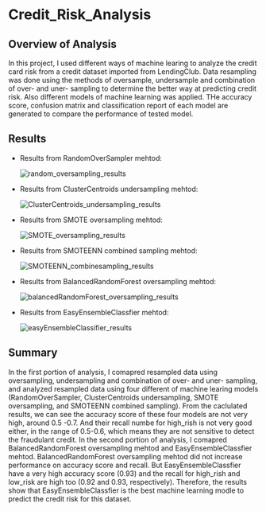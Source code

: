 # Credit_Risk_Analysis

## **Overview of Analysis**
In this project, I used different ways of machine learing to analyze the credit card risk from a credit dataset imported from LendingClub. Data resampling was done using the methods of oversample, undersample and combination of over- and uner- sampling to determine the better way at predicting credit risk. Also different models of machine learning was applied. THe accuracy score, confusion matrix and classification report of each model are generated to compare the performance of tested model.

## **Results**

- Results from RandomOverSampler mehtod:

     ![random_oversampling_results](https://user-images.githubusercontent.com/90361056/149701086-f1538fb2-0c9c-4e31-b491-09eb61248feb.PNG)

- Results from ClusterCentroids undersampling mehtod:
     
     ![ClusterCentroids_undersampling_results](https://user-images.githubusercontent.com/90361056/149700758-0c3541a5-7af3-442b-b731-909ad3f5e921.PNG)

- Results from SMOTE oversampling mehtod:
 
     ![SMOTE_oversampling_results](https://user-images.githubusercontent.com/90361056/149701417-f1a5f2dc-d6da-4a79-bf02-1c24fa1f8a63.PNG)

- Results from SMOTEENN combined sampling mehtod:
 
    ![SMOTEENN_combinesampling_results](https://user-images.githubusercontent.com/90361056/149701775-8dd64a63-edec-4a87-a7d8-9f6b68092500.PNG)

- Results from BalancedRandomForest oversampling mehtod:

     ![balancedRandomForest_oversampling_results](https://user-images.githubusercontent.com/90361056/149690322-321bdd98-15ba-4d20-a5f2-9a55aae3493d.PNG)
     
- Results from EasyEnsembleClassfier mehtod:

     ![easyEnsembleClassifier_results](https://user-images.githubusercontent.com/90361056/149702424-08f19393-66a6-4caf-93d7-122ef5479919.PNG)


## **Summary**
In the first portion of analysis, I comapred resampled data using oversampling, undersampling and combination of over- and uner- sampling, and analyzed resampled data using four different of machine learing models (RandomOverSampler, ClusterCentroids undersampling, SMOTE oversampling, and SMOTEENN combined sampling). From the caclulated results, we can see the accuracy score of these four models are not very high, around 0.5 -0.7. And their recall numbe for high_rish is not very good either, in the range of 0.5-0.6, which means they are not sensitive to detect the fraudulant credit. In the second portion of analysis, I comapred BalancedRandomForest oversampling mehtod and EasyEnsembleClassfier mehtod. BalancedRandomForest oversampling mehtod did not increase performance on accuracy score and recall. But EasyEnsembleClassfier have a very high accuracy score (0.93) and the recall for high_rish and low_risk are high too (0.92 and 0.93, respectively). Therefore, the results show that EasyEnsembleClassfier is the best machine learning modle to predict the credit risk for this dataset.
     
